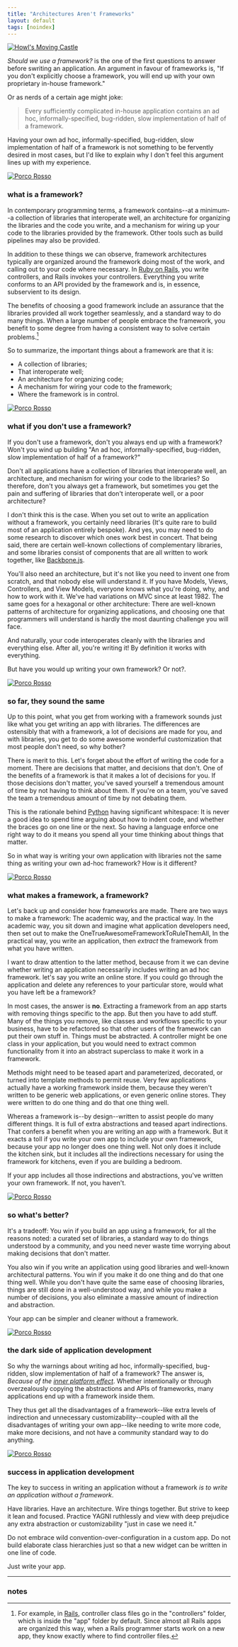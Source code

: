 ```yaml
---
title: "Architectures Aren't Frameworks"
layout: default
tags: [noindex]
---
```


[![Howl's Moving Castle](/assets/images/howl-4.png)](https://www.flickr.com/photos/zmz125000/22499638891)

*Should we use a framework?* is the one of the first questions to answer before swriting an application.  An argument in favour of frameworks is, "If you don't explicitly choose a framework, you will end up with your own proprietary in-house framework."

Or as nerds of a certain age might joke:

> Every sufficiently complicated in-house application contains an ad hoc, informally-specified, bug-ridden, slow implementation of half of a framework.

Having your own ad hoc, informally-specified, bug-ridden, slow implementation of half of a framework is not something to be fervently desired in most cases, but I'd like to explain why I don't feel this argument lines up with my experience.

[![Porco Rosso](/assets/images/porco-rosso-16.jpg)](https://www.flickr.com/photos/zmz125000/22300206739)

### what is a framework?

In contemporary programming terms, a framework contains--at a minimum--a collection of libraries that interoperate well, an architecture for organizing the libraries and the code you write, and a mechanism for wiring up your code to the libraries provided by the framework. Other tools such as build pipelines may also be provided.

In addition to these things we can observe, framework architectures typically are organized around the framework doing most of the work, and calling out to your code where necessary. In [Ruby on Rails](https://en.wikipedia.org/wiki/Ruby_on_Rails), you write controllers, and Rails invokes your controllers. Everything you write conforms to an API provided by the framework and is, in essence, subservient to its design.

[Ruby on Rails]: https://en.wikipedia.org/wiki/Ruby_on_Rails

The benefits of choosing a good framework include an assurance that the libraries provided all work together seamlessly, and a standard way to do many things. When a large number of people embrace the framework, you benefit to some degree from having a consistent way to solve certain problems.[^folder]

[^folder]: For example, in [Rails][Ruby on Rails], controller class files go in the "controllers" folder, which is inside the "app" folder by default. Since almost all Rails apps are organized this way, when a Rails programmer starts work on a new app, they know exactly where to find controller files.

So to summarize, the important things about a framework are that it is:

- A collection of libraries;
- That interoperate well;
- An architecture for organizing code;
- A mechanism for wiring your code to the framework;
- Where the framework is in control.

[![Porco Rosso](/assets/images/porco-rosso-7.jpg)](https://www.flickr.com/photos/zmz125000/22473736582)

### what if you don't use a framework?

If you don't use a framework, don't you always end up with a framework? Won't you wind up building "An ad hoc, informally-specified, bug-ridden, slow implementation of half of a framework?"

Don't all applications have a collection of libraries that interoperate well, an architecture, and mechanism for wiring your code to the libraries? So therefore, don't you always get a framework, but sometimes you get the pain and suffering of libraries that don't interoperate well, or a poor architecture?

I don't think this is the case. When you set out to write an application without a framework, you certainly need libraries (It's quite rare to build most of an application entirely bespoke). And yes, you may need to do some research to discover which ones work best in concert. That being said, there are certain well-known collections of complementary libraries, and some libraries consist of components that are all written to work together, like [Backbone.js](https://en.wikipedia.org/wiki/Backbone.js).

You'll also need an architecture, but it's not like you need to invent one from scratch, and that nobody else will understand it. If you have Models, Views, Controllers, and View Models, everyone knows what you're doing, why, and how to work with it. We've had variations on MVC since at least 1982. The same goes for a hexagonal or other architecture: There are well-known patterns of architecture for organizing applications, and choosing one that programmers will understand is hardly the most daunting challenge you will face.

And naturally, your code interoperates cleanly with the libraries and everything else. After all, you're writing it! By definition it works with everything.

But have you would up writing your own framework? Or not?.

[![Porco Rosso](/assets/images/porco-rosso-5.jpg)](https://www.flickr.com/photos/zmz125000/22473645012)

### so far, they sound the same

Up to this point, what you get from working with a framework sounds just like what you get writing an app with libraries. The differences are ostensibly that with a framework, a lot of decisions are made for you, and with libraries, you get to do some awesome wonderful customization that most people don't need, so why bother?

There is merit to this. Let's forget about the effort of writing the code for a moment. There are decisions that matter, and decisions that don't. One of the benefits of a framework is that it makes a lot of decisions for you. If those decisions don't matter, you've saved yourself a tremendous amount of time by not having to think about them. If you're on a team, you've saved the team a tremendous amount of time by not debating them.

This is the rationale behind [Python] having significant whitespace: It is never a good idea to spend time arguing about how to indent code, and whether the braces go on one line or the next. So having a language enforce one right way to do it means you spend all your time thinking about things that matter.

[Python]: https://en.wikipedia.org/wiki/Python_(programming_language)

So in what way is writing your own application with libraries not the same thing as writing your own ad-hoc framework? How is it different?

[![Porco Rosso](/assets/images/porco-rosso-9.jpg)](https://www.flickr.com/photos/zmz125000/22299416898)

### what makes a framework, a framework?

Let's back up and consider how frameworks are made. There are two ways to make a framework: The academic way, and the practical way. In the academic way, you sit down and imagine what application developers need, then set out to make the OneTrueAwesomeFrameworkToRuleThemAll, In the practical way, you write an application, then *extract* the framework from what you have written.

I want to draw attention to the latter method, because from it we can devine whether writing an application necessarily includes writing an ad hoc framework. let's say you write an online store. If you could go through the application and delete any references to your particular store, would what you have left be a framework?

In most cases, the answer is **no**. Extracting a framework from an app starts with removing things specific to the app. But then you have to add stuff. Many of the things you remove, like classes and workflows specific to your business, have to be refactored so that other users of the framework can put their own stuff in. Things must be abstracted. A controller might be one class in your application, but you would need to extract common functionality from it into an abstract superclass to make it work in a framework.

Methods might need to be teased apart and parameterized, decorated, or turned into template methods to permit reuse. Very few applications actually have a working framework inside them, because they weren't written to be generic web applications, or even generic online stores. They were written to do one thing and do that one thing well.

Whereas a framework is--by design--written to assist people do many different things. It is full of extra abstractions and teased apart indirections. That confers a benefit when you are writing an app with a framework. But it exacts a toll if you write your own app to include your own framework, because your app no longer does one thing well. Not only does it include the kitchen sink, but it includes all the indirections necessary for using the framework for kitchens, even if you are building a bedroom.

If your app includes all those indirections and abstractions, you've written your own framework. If not, you haven't.

[![Porco Rosso](/assets/images/porco-rosso-2.jpg)](https://www.flickr.com/photos/zmz125000/22498181971)

### so what's better?

It's a tradeoff: You win if you build an app using a framework, for all the reasons noted: a curated set of libraries, a standard way to do things understood by a community, and you need never waste time worrying about making decisions that don't matter.

You also win if you write an application using good libraries and well-known architectural patterns. You win if you make it do one thing and do that one thing well. While you don't have quite the same ease of choosing libraries, things are still done in a well-understood way, and while you make a number of decisions, you also eliminate a massive amount of indirection and abstraction.

Your app can be simpler and cleaner without a framework.

[![Porco Rosso](/assets/images/valley-of-the-wind-26.jpg)](https://www.flickr.com/photos/zmz125000/22486577991)

### the dark side of application development

So why the warnings about writing ad hoc, informally-specified, bug-ridden, slow implementation of half of a framework? The answer is, *Because of the [inner platform effect]*. Whether intentionally or through overzealously copying the abstractions and APIs of frameworks, many applications end up with a framework inside them.

They thus get all the disadvantages of a framework--like extra levels of indirection and unnecessary customizability--coupled with all the disadvantages of writing your own app--like needing to write more code, make more decisions, and not have a community standard way to do anything.

[inner platform effect]: https://en.wikipedia.org/wiki/Inner-platform_effect

[![Porco Rosso](/assets/images/valley-of-the-wind-31.jpg)](https://www.flickr.com/photos/zmz125000/22475579055)

### success in application development

The key to success in writing an application without a framework *is to write an application without a framework*.

Have libraries. Have an architecture. Wire things together. But strive to keep it lean and focused. Practice YAGNI ruthlessly and view with deep prejudice any extra abstraction or customizability "just in case we need it."

Do not embrace wild convention-over-configuration in a custom app. Do not build elaborate class hierarchies just so that a new widget can be written in one line of code.

Just write your app.

---

### notes
